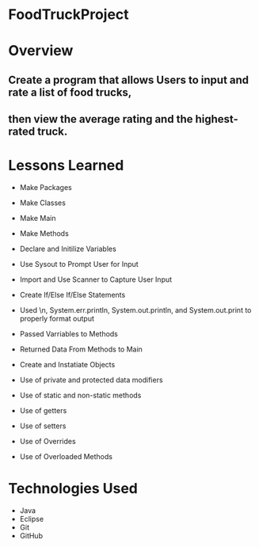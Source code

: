 # FoodTruckProject
 
 
# Overview
## Create a program that allows Users to input and rate a list of food trucks,
## then view the average rating and the highest-rated truck.

# Lessons Learned

- Make Packages
- Make Classes
- Make Main
- Make Methods
- Declare and Initilize Variables
- Use Sysout to Prompt User for Input
- Import and Use Scanner to Capture User Input
- Create If/Else If/Else Statements
- Used \n, System.err.println, System.out.println, and System.out.print to properly format output
- Passed Varriables to Methods
- Returned Data From Methods to Main

- Create and Instatiate Objects
- Use of private and protected data modifiers
- Use of static and non-static methods
- Use of getters
- Use of setters
- Use of Overrides
- Use of Overloaded Methods

# Technologies Used

- Java
- Eclipse
- Git
- GitHub

